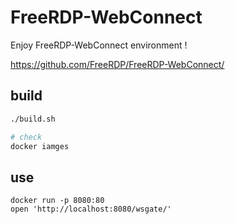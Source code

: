 # FreeRDP-WebConnect

Enjoy FreeRDP-WebConnect environment !

https://github.com/FreeRDP/FreeRDP-WebConnect/

## build

```bash
./build.sh

# check
docker iamges
```

## use

```
docker run -p 8080:80
open 'http://localhost:8080/wsgate/'
```
